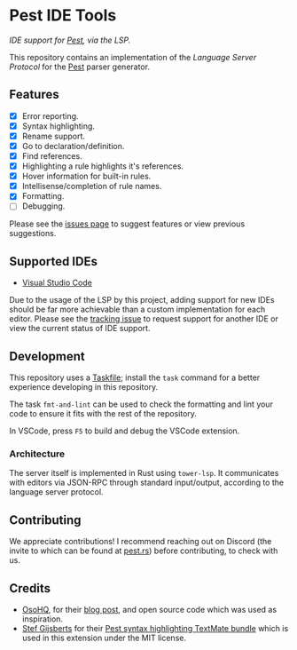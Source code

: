 # Pest IDE Tools

_IDE support for [Pest](https://pest.rs), via the LSP._

This repository contains an implementation of the _Language Server Protocol_ for
the [Pest](https://pest.rs) parser generator.

## Features

- [x] Error reporting.
- [x] Syntax highlighting.
- [x] Rename support.
- [x] Go to declaration/definition.
- [x] Find references.
- [x] Highlighting a rule highlights it's references.
- [x] Hover information for built-in rules.
- [x] Intellisense/completion of rule names.
- [x] Formatting.
- [ ] Debugging.

Please see the
[issues page](https://github.com/pest-parser/pest-ide-support/issues) to suggest
features or view previous suggestions.

## Supported IDEs

- [Visual Studio Code](https://marketplace.visualstudio.com/items?itemName=pest.pest-ide-tools)

Due to the usage of the LSP by this project, adding support for new IDEs should
be far more achievable than a custom implementation for each editor. Please see the [tracking issue]() to request support for another IDE or view the current status of IDE support.

## Development

This repository uses a [Taskfile](https://taskfile.dev); install
the `task` command for a better experience developing in this repository.

The task `fmt-and-lint` can be used to check the formatting and lint your code to ensure it
fits with the rest of the repository.

In VSCode, press `F5` to build and debug the VSCode extension.

### Architecture

The server itself is implemented in Rust using `tower-lsp`. It communicates with
editors via JSON-RPC through standard input/output, according to the language
server protocol.

## Contributing

We appreciate contributions! I recommend reaching out on Discord (the invite to
which can be found at [pest.rs](https://pest.rs)) before contributing, to check
with us.

## Credits

- [OsoHQ](https://github.com/osohq), for their
  [blog post](https://www.osohq.com/post/building-vs-code-extension-with-rust-wasm-typescript),
  and open source code which was used as inspiration.
- [Stef Gijsberts](https://github.com/Stef-Gijsberts) for their
  [Pest syntax highlighting TextMate bundle](https://github.com/Stef-Gijsberts/pest-Syntax-Highlighting-for-vscode)
  which is used in this extension under the MIT license.
